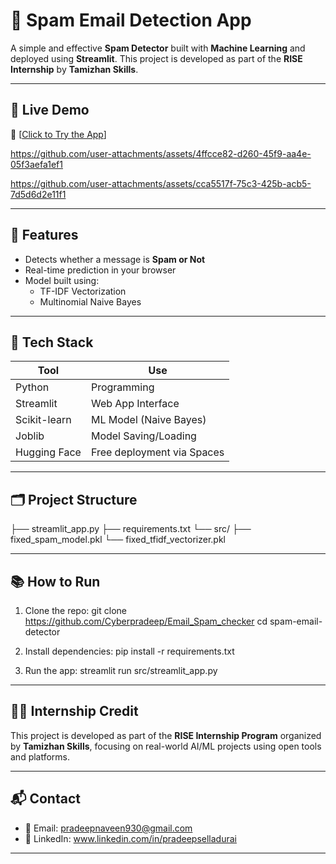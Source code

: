 # 📧 Spam Email Detection App

A simple and effective **Spam Detector** built with **Machine Learning** and deployed using **Streamlit**. This project is developed as part of the **RISE Internship** by **Tamizhan Skills**.

---

## 🚀 Live Demo
🔗 [[Click to Try the App](https://huggingface.co/spaces/Prap017/Email_Spam_Detection)]



https://github.com/user-attachments/assets/4ffcce82-d260-45f9-aa4e-05f3aefa1ef1



https://github.com/user-attachments/assets/cca5517f-75c3-425b-acb5-7d5d6d2e11f1


---

## 📌 Features

- Detects whether a message is **Spam or Not**
- Real-time prediction in your browser
- Model built using:
  - TF-IDF Vectorization
  - Multinomial Naive Bayes

---

## 🧠 Tech Stack

| Tool         | Use                            |
|--------------|---------------------------------|
| Python       | Programming                     |
| Streamlit    | Web App Interface               |
| Scikit-learn | ML Model (Naive Bayes)          |
| Joblib       | Model Saving/Loading            |
| Hugging Face | Free deployment via Spaces      |

---

## 🗂 Project Structure

├── streamlit_app.py
├── requirements.txt
└── src/
├── fixed_spam_model.pkl
└── fixed_tfidf_vectorizer.pkl


---

## 📚 How to Run

1. Clone the repo:
git clone https://github.com/Cyberpradeep/Email_Spam_checker
cd spam-email-detector


2. Install dependencies:
pip install -r requirements.txt


3. Run the app:
streamlit run src/streamlit_app.py


---

## 🧑‍🎓 Internship Credit

This project is developed as part of the **RISE Internship Program** organized by **Tamizhan Skills**, focusing on real-world AI/ML projects using open tools and platforms.

---

## 📬 Contact

- 📧 Email: pradeepnaveen930@gmail.com 
- 🔗 LinkedIn: www.linkedin.com/in/pradeepselladurai

---
